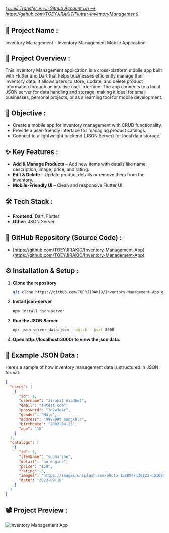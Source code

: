 ###### [(ระบบนี้ Transfer มาจาก Github Account เก่า --> https://github.com/TOEYJIRAKIT/Flutter-InventoryManagement)](https://github.com/TOEYJIRAKIT/Flutter-InventoryManagement)

## 🚀 **Project Name** :

Inventory Management - Inventory Management Mobile Application

## 📌 **Project Overview** :

This Inventory Management application is a cross-platform mobile app built with Flutter and Dart that helps businesses efficiently manage their inventory data. It allows users to store, update, and delete product information through an intuitive user interface. The app connects to a local JSON server for data handling and storage, making it ideal for small businesses, personal projects, or as a learning tool for mobile development.

## 🎯 **Objective** :

- Create a mobile app for inventory management with CRUD functionality.
- Provide a user-friendly interface for managing product catalogs.
- Connect to a lightweight backend (JSON Server) for local data storage.

## ✨ **Key Features** :

- **Add & Manage Products** – Add new items with details like name, description, image, price, and rating.
- **Edit & Delete** – Update product details or remove them from the inventory.
- **Mobile-Friendly UI** – Clean and responsive Flutter UI.

## 🛠 **Tech Stack** :

- **Frontend:** Dart, Flutter
- **Other:** JSON Server

## 📂 **GitHub Repository (Source Code)** :

- [https://github.com/TOEYJIRAKID/Inventory-Management-App](https://github.com/TOEYJIRAKID/Inventory-Management-App)

## ⚙️ **Installation & Setup** :

1. **Clone the repository**  
   ```bash
   git clone https://github.com/TOEYJIRAKID/Inventory-Management-App.git
   ```  
2. **Install json-server**  
   ```bash
   npm install json-server
   ```  
3. **Run the JSON Server**  
   ```bash
   npx json-server data.json --watch --port 3000
   ```  
4. **Open http://localhost:3000/ to view the json data.**

## 📃 Example JSON Data :

Here’s a sample of how inventory management data is structured in JSON format:

```json
{
  "users": [
    {
      "id": 1,
      "username": "Jirakit Aiadhet",
      "email": "a@test.com",
      "password": "1q2w3e4r",
      "gender": "Male",
      "address": "999/999 songkhla",
      "birthdate": "2002-04-23",
      "age": "18"
    }
  ],
  "catalogs": [
    {
      "id": 1,
      "itemName": "submarine",
      "detail": "no engine",
      "price": "150",
      "rating": 5,
      "images": "https://images.unsplash.com/photo-1588947130823-db168fa854ac?ixlib=rb-4.0.3&ixid=M3wxMjA3fDB8MHxwaG90by1wYWdlfHx8fGVufDB8fHx8fA%3D%3D&auto=format&fit=crop&w=2070&q=80",
      "date": "2023-09-10"
    }
  ]
}
```

## 📽️ **Project Preview** :

![Inventory Management App](https://github.com/user-attachments/assets/536d949f-f5da-470d-a16b-a4cdc97b509b)
